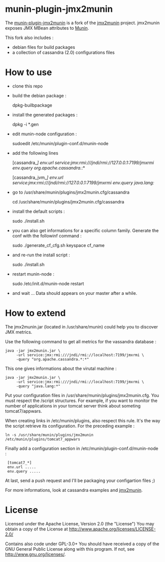 # munin-plugin-jmx2munin


The [munin-plugin-jmx2munin](http://github.com/bibi21000/munin-plugin-jmx2munin) is a fork of the [jmx2munin](http://github.com/tcurdt/jmx2munin) project. jmx2munin exposes JMX MBean attributes to [Munin](http://munin-monitoring.org/).

This fork also includes :

 * debian files for build packages
 * a collection of cassandra (2.0) configurations files

# How to use

 * clone this repo
 * build the debian package :

    dpkg-builbpackage

 * install the generated packages :

    dpkg -i *.gen

 * edit munin-node configuration :

    sudoedit /etc/munin/plugin-conf.d/munin-node

 * add the following lines

    [cassandra_*]
    env.url service:jmx:rmi:///jndi/rmi://127.0.0.1:7199/jmxrmi
    env.query org.apache.cassandra.*:*

    [cassandra_jvm_*]
    env.url service:jmx:rmi:///jndi/rmi://127.0.0.1:7199/jmxrmi
    env.query java.lang:*

 * go to /usr/share/munin/plugins/jmx2munin.cfg/cassandra

    cd /usr/share/munin/plugins/jmx2munin.cfg/cassandra

 * install the default scripts :

    sudo ./install.sh

 * you can also get informations for a specific column family. Generate the conf with the followinf command :

    sudo ./generate_cf_cfg.sh keyspace cf_name

 * and re-run the install script :

    sudo ./install.sh

 * restart munin-node :

    sudo /etc/init.d/munin-node restart

 * and wait ... Data should appears on your master after a while.


# How to extend

The jmx2munin.jar (located in /usr/share/munin) could help you to discover JMX metrics.

Use the following command to get all metrics for the vassandra database :

    java -jar jmx2munin.jar \
         -url service:jmx:rmi:///jndi/rmi://localhost:7199/jmxrmi \
         -query "org.apache.cassandra.*:*"

This one gives informations about the virutal machine :

    java -jar jmx2munin.jar \
         -url service:jmx:rmi:///jndi/rmi://localhost:7199/jmxrmi \
         -query "java.lang:*"

Put your configuration files in /usr/share/munin/plugins/jmx2munin.cfg.
You must respect the <directory>/script structures. For example, if you want to monitor the number of applications in your tomcat server
think about someting tomcat7/appwars.

When creating links in /etc/munin/plugins, also respect this rule. It's the way the script retrieve its configuration. For the
preceding example :

    ln -s /usr/share/munin/plugins/jmx2munin /etc/munin/plugins/tomcat7_appwars

Finally add a configuration section in /etc/munin/plugin-conf.d/munin-node :

     [tomcat7_*]
     env.url .....
     env.query .....

At last, send a push request and I'll be packaging your configartion files ;)

For more informations, look at cassandra examples and [jmx2munin](http://github.com/tcurdt/jmx2munin).

# License

Licensed under the Apache License, Version 2.0 (the "License")
You may obtain a copy of the License at <http://www.apache.org/licenses/LICENSE-2.0/>

Contains also code under GPL-3.0+
You should have received a copy of the GNU General Public License
along with this program. If not, see <http://www.gnu.org/licenses/>.
